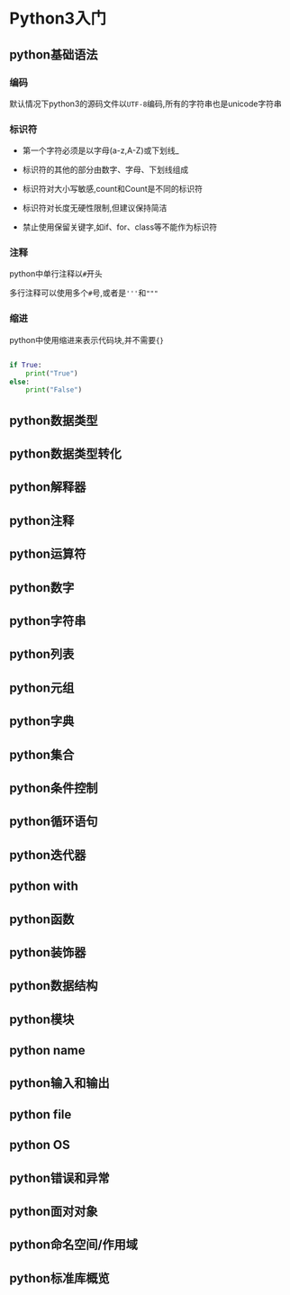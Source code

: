 # Python3入门

## python基础语法

### 编码

默认情况下python3的源码文件以`UTF-8`编码,所有的字符串也是unicode字符串

### 标识符

- 第一个字符必须是以字母(a-z,A-Z)或下划线_

- 标识符的其他的部分由数字、字母、下划线组成

- 标识符对大小写敏感,count和Count是不同的标识符

- 标识符对长度无硬性限制,但建议保持简洁

- 禁止使用保留关键字,如if、for、class等不能作为标识符

### 注释

python中单行注释以`#`开头

多行注释可以使用多个`#`号,或者是`'''`和`"""`


### 缩进

python中使用缩进来表示代码块,并不需要`{}`

```python

if True:
    print("True")
else:
    print("False")    

```

## python数据类型

## python数据类型转化

## python解释器

## python注释

## python运算符

## python数字


## python字符串

## python列表

## python元组

## python字典

## python集合

## python条件控制

## python循环语句

## python迭代器

## python with

## python函数

## python装饰器

## python数据结构

## python模块

## python name

## python输入和输出

## python file


## python OS

## python错误和异常

## python面对对象

## python命名空间/作用域

## python标准库概览